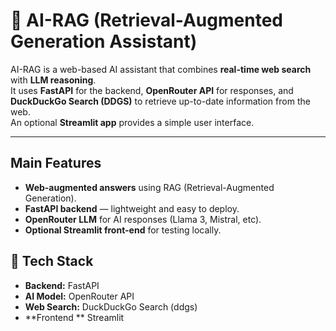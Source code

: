 # 🧠 AI-RAG (Retrieval-Augmented Generation Assistant)

AI-RAG is a web-based AI assistant that combines **real-time web search** with **LLM reasoning**.  
It uses **FastAPI** for the backend, **OpenRouter API** for responses, and **DuckDuckGo Search (DDGS)** to retrieve up-to-date information from the web.  
An optional **Streamlit app** provides a simple user interface.

---

##  Main Features

-  **Web-augmented answers** using RAG (Retrieval-Augmented Generation).  
-  **FastAPI backend** — lightweight and easy to deploy.  
-  **OpenRouter LLM** for AI responses (Llama 3, Mistral, etc).  
- **Optional Streamlit front-end** for testing locally.  


## 🧰 Tech Stack

- **Backend:** FastAPI  
- **AI Model:** OpenRouter API  
- **Web Search:** DuckDuckGo Search (ddgs)  
- **Frontend ** Streamlit  


